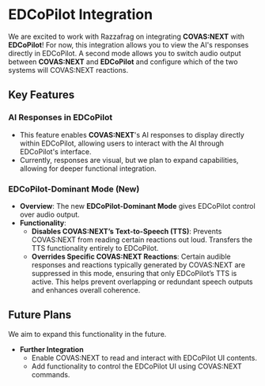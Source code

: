 # EDCoPilot Integration

We are excited to work with Razzafrag on integrating **COVAS:NEXT** with **EDCoPilot**!
For now, this integration allows you to view the AI's responses directly in EDCoPilot.
A second mode allows you to switch audio output between **COVAS:NEXT** and **EDCoPilot** and configure which of the two systems will COVAS:NEXT reactions.

## Key Features

### AI Responses in EDCoPilot
- This feature enables **COVAS:NEXT**'s AI responses to display directly within EDCoPilot, allowing users to interact with the AI through EDCoPilot's interface.
- Currently, responses are visual, but we plan to expand capabilities, allowing for deeper functional integration.

### EDCoPilot-Dominant Mode (New)
- **Overview**: The new **EDCoPilot-Dominant Mode** gives EDCoPilot control over audio output.
- **Functionality**:
  - **Disables COVAS:NEXT’s Text-to-Speech (TTS)**: Prevents COVAS:NEXT from reading certain reactions out loud. Transfers the TTS functionality entirely to EDCoPilot.
  - **Overrides Specific COVAS:NEXT Reactions**: Certain audible responses and reactions typically generated by COVAS:NEXT are suppressed in this mode, ensuring that only EDCoPilot’s TTS is active. This helps prevent overlapping or redundant speech outputs and enhances overall coherence.

## Future Plans
We aim to expand this functionality in the future.
- **Further Integration**
  - Enable COVAS:NEXT to read and interact with EDCoPilot UI contents.
  - Add functionality to control the EDCoPilot UI using COVAS:NEXT commands.